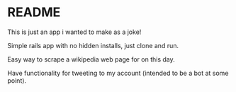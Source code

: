 # README

This is just an app i wanted to make as a joke! 

Simple rails app with no hidden installs, just clone and run.

Easy way to scrape a wikipedia web page for on this day.

Have functionality for tweeting to my account (intended to be a bot at some point).
